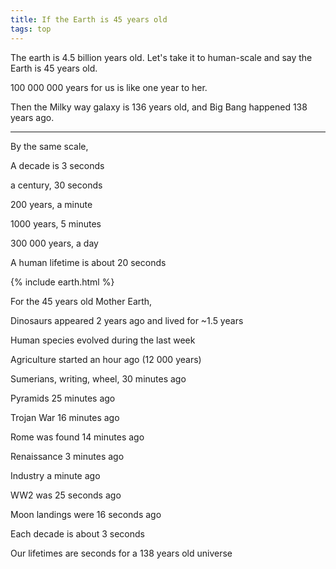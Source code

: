 ```yaml
---
title: If the Earth is 45 years old  
tags: top 
---
```


The earth is 4.5 billion years old. Let's take it to human-scale and say the Earth is 45 years old. 

100 000 000 years for us is like one year to her. 

Then the Milky way galaxy is 136 years old, and Big Bang happened 138 years ago. 

---

By the same scale, 

A decade is 3 seconds

a century, 30 seconds

200 years, a minute

1000 years, 5 minutes 

300 000 years, a day 

A human lifetime is about 20 seconds

{% include earth.html %}

For the 45 years old Mother Earth, 

Dinosaurs appeared 2 years ago and lived for ~1.5 years 

Human species evolved during the last week

Agriculture started an hour ago (12 000 years)

Sumerians, writing, wheel, 30 minutes ago

Pyramids 25 minutes ago 

Trojan War 16 minutes ago 

Rome was found 14 minutes ago

Renaissance 3 minutes ago 

Industry a minute ago

WW2 was 25 seconds ago

Moon landings were 16 seconds ago 

Each decade is about 3 seconds 

Our lifetimes are seconds for a 138 years old universe